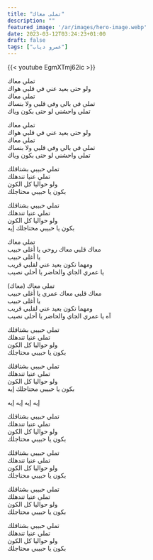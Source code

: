 ```yaml
---
title: "تملى معاك"
description: ""
featured_image: '/ar/images/hero-image.webp'
date: 2023-03-12T03:24:23+01:00
draft: false
tags: ["عمرو دياب"]
---
```


{{< youtube EgmXTmj62ic >}}

تملي معاك  
ولو حتى بعيد عني في قلبي هواك  
تملي معاك  
تملي في بالي وفي قلبي ولا بنساك  
تملي واحشني لو حتى بكون وياك  

تملي معاك  
ولو حتى بعيد عني في قلبي هواك  
تملي معاك  
تملي في بالي وفي قلبي ولا بنساك  
تملي واحشني لو حتى بكون وياك

تملي حبيبي بشتاقلك  
تملي عنيا تندهلك  
ولو حواليا كل الكون  
بكون يا حبيبي محتاجلك

تملي حبيبي بشتاقلك  
تملي عنيا تندهلك  
ولو حواليا كل الكون  
بكون يا حبيبي محتاجلك إيه

تملي معاك  
معاك قلبي معاك روحي يا أغلى حبيب  
يا أغلى حبيب  
ومهما تكون بعيد عني لقلبي قريب  
يا عمري الجاي والحاضر يا أحلى نصيب

(تملي معاك (معاك  
معاك قلبي معاك عمري يا أغلى حبيب  
يا أغلى حبيب  
ومهما تكون بعيد عني لقلبي قريب  
آه يا عمري الجاي والحاضر يا أحلى نصيب

تملي حبيبي بشتاقلك  
تملي عنيا تندهلك  
ولو حواليا كل الكون  
بكون يا حبيبي محتاجلك

تملي حبيبي بشتاقلك  
تملي عنيا تندهلك  
ولو حواليا كل الكون  
بكون يا حبيبي محتاجلك إيه

إيه إيه إيه إيه

تملي حبيبي بشتاقلك  
تملي عنيا تندهلك  
ولو حواليا كل الكون  
بكون يا حبيبي محتاجلك

تملي حبيبي بشتاقلك  
تملي عنيا تندهلك  
ولو حواليا كل الكون  
بكون يا حبيبي محتاجلك

تملي حبيبي بشتاقلك  
تملي عنيا تندهلك  
ولو حواليا كل الكون  
بكون يا حبيبي محتاجلك

تملي حبيبي بشتاقلك  
تملي عنيا تندهلك  
ولو حواليا كل الكون  
بكون يا حبيبي محتاجلك
